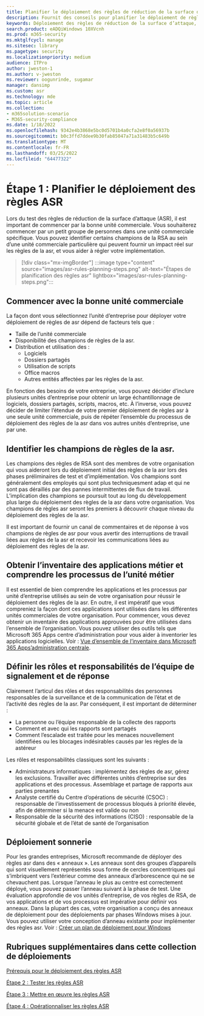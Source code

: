 ```yaml
---
title: Planifier le déploiement des règles de réduction de la surface d’attaque des règles de réduction de la surface d’attaque
description: Fournit des conseils pour planifier le déploiement de règles de réduction de la surface d’attaque (ASR).
keywords: Déploiement des règles de réduction de la surface d’attaque, déploiement de la réduction de la surface d’attaque, activer les règles d’attaque, configurer la réduction de la surface d’attaque, système de prévention des intrusions hôte, règles de protection, règles anti-attaque, règles d’attaque, règles de prévention des infections, Microsoft Defender pour le point de terminaison, configurer des règles de réduction de la surface d’attaque
search.product: eADQiWindows 10XVcnh
ms.prod: m365-security
ms.mktglfcycl: manage
ms.sitesec: library
ms.pagetype: security
ms.localizationpriority: medium
audience: ITPro
author: jweston-1
ms.author: v-jweston
ms.reviewer: oogunrinde, sugamar
manager: dansimp
ms.custom: asr
ms.technology: mde
ms.topic: article
ms.collection:
- m365solution-scenario
- M365-security-compliance
ms.date: 1/18/2022
ms.openlocfilehash: 9342e4b3868e5bc0d5701b4a0cfa2e8f0a56937b
ms.sourcegitcommit: b0c3ffd7ddee9b30fab85047a71a31483b5c649b
ms.translationtype: MT
ms.contentlocale: fr-FR
ms.lasthandoff: 03/25/2022
ms.locfileid: "64477322"
---
```

# <a name="step-1-plan-asr-rules-deployment"></a>Étape 1 : Planifier le déploiement des règles ASR

Lors du test des règles de réduction de la surface d’attaque (ASR), il est important de commencer par la bonne unité commerciale. Vous souhaiterez commencer par un petit groupe de personnes dans une unité commerciale spécifique. Vous pouvez identifier certains champions de la RSA au sein d’une unité commerciale particulière qui peuvent fournir un impact réel sur les règles de la asr, et vous aider à régler votre implémentation.

> [!div class="mx-imgBorder"]
> :::image type="content" source="images/asr-rules-planning-steps.png" alt-text="Étapes de planification des règles asr" lightbox="images/asr-rules-planning-steps.png":::

## <a name="start-with-the-right-business-unit"></a>Commencer avec la bonne unité commerciale

La façon dont vous sélectionnez l’unité d’entreprise pour déployer votre déploiement de règles de asr dépend de facteurs tels que :

- Taille de l’unité commerciale
- Disponibilité des champions de règles de la asr.  
- Distribution et utilisation des :
  - Logiciels
  - Dossiers partagés
  - Utilisation de scripts
  - Office macros
  - Autres entités affectées par les règles de la asr.

En fonction des besoins de votre entreprise, vous pouvez décider d’inclure plusieurs unités d’entreprise pour obtenir un large échantillonnage de logiciels, dossiers partagés, scripts, macros, etc. À l’inverse, vous pouvez décider de limiter l’étendue de votre premier déploiement de règles asr à une seule unité commerciale, puis de répéter l’ensemble du processus de déploiement des règles de la asr dans vos autres unités d’entreprise, une par une.

## <a name="identify-asr--rules-champions"></a>Identifier les champions de règles de la asr.

Les champions des règles de RSA sont des membres de votre organisation qui vous aideront lors du déploiement initial des règles de la asr lors des phases préliminaires de test et d’implémentation. Vos champions sont généralement des employés qui sont plus techniquesment adap et qui ne sont pas déraillés par des pannes intermittentes de flux de travail. L’implication des champions se poursuit tout au long du développement plus large du déploiement des règles de la asr dans votre organisation. Vos champions de règles asr seront les premiers à découvrir chaque niveau du déploiement des règles de la asr.

Il est important de fournir un canal de commentaires et de réponse à vos champions de règles de asr pour vous avertir des interruptions de travail liées aux règles de la asr et recevoir les communications liées au déploiement des règles de la asr.

## <a name="get-inventory-of-line-of-business-apps-and-understand-the-business-unit-processes"></a>Obtenir l’inventaire des applications métier et comprendre les processus de l’unité métier

Il est essentiel de bien comprendre les applications et les processus par unité d’entreprise utilisés au sein de votre organisation pour réussir le déploiement des règles de la asr. En outre, il est impératif que vous compreniez la façon dont ces applications sont utilisées dans les différentes unités commerciales de votre organisation.
Pour commencer, vous devez obtenir un inventaire des applications approuvées pour être utilisées dans l’ensemble de l’organisation. Vous pouvez utiliser des outils tels que Microsoft 365 Apps centre d’administration pour vous aider à inventorier les applications logicielles. Voir : [Vue d’ensemble de l’inventaire dans Microsoft 365 Apps’administration centrale](/deployoffice/admincenter/inventory).

## <a name="define-reporting-and-response-team-roles-and-responsibilities"></a>Définir les rôles et responsabilités de l’équipe de signalement et de réponse

Clairement l’articul des rôles et des responsabilités des personnes responsables de la surveillance et de la communication de l’état et de l’activité des règles de la asr. Par conséquent, il est important de déterminer :

- La personne ou l’équipe responsable de la collecte des rapports
- Comment et avec qui les rapports sont partagés
- Comment l’escalade est traitée pour les menaces nouvellement identifiées ou les blocages indésirables causés par les règles de la astéreur

Les rôles et responsabilités classiques sont les suivants :

- Administrateurs informatiques : implémentez des règles de asr, gérez les exclusions. Travailler avec différentes unités d’entreprise sur des applications et des processus. Assemblage et partage de rapports aux parties prenantes
- Analyste certifié du Centre d’opérations de sécurité (CSOC) : responsable de l’investissement de processus bloqués à priorité élevée, afin de déterminer si la menace est valide ou non
- Responsable de la sécurité des informations (CISO) : responsable de la sécurité globale et de l’état de santé de l’organisation

## <a name="ring-deployment"></a>Déploiement sonnerie

Pour les grandes entreprises, Microsoft recommande de déployer des règles asr dans des « anneaux ». Les anneaux sont des groupes d’appareils qui sont visuellement représentés sous forme de cercles concentriques qui s’imbriquent vers l’extérieur comme des anneaux d’arborescence qui ne se chevauchent pas. Lorsque l’anneau le plus au centre est correctement déployé, vous pouvez passer l’anneau suivant à la phase de test. Une évaluation approfondie de vos unités d’entreprise, de vos règles de RSA, de vos applications et de vos processus est impérative pour définir vos anneaux.
Dans la plupart des cas, votre organisation a conçu des anneaux de déploiement pour des déploiements par phases Windows mises à jour. Vous pouvez utiliser votre conception d’anneau existante pour implémenter des règles asr.
Voir : [Créer un plan de déploiement pour Windows](/windows/deployment/update/create-deployment-plan)

## <a name="additional-topics-in-this-deployment-collection"></a>Rubriques supplémentaires dans cette collection de déploiements

[Prérequis pour le déploiement des règles ASR](attack-surface-reduction-rules-deployment.md)

[Étape 2 : Tester les règles ASR](attack-surface-reduction-rules-deployment-test.md)

[Étape 3 : Mettre en œuvre les règles ASR](attack-surface-reduction-rules-deployment-implement.md)

[Étape 4 : Opérationnaliser les règles ASR](attack-surface-reduction-rules-deployment-operationalize.md)
